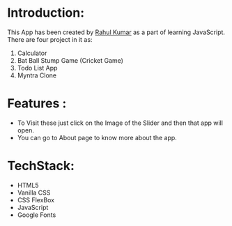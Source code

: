# Introduction: 
This App has been created by [Rahul Kumar](https://linkedin.com/in/rahulkumarpahwa) as a part of learning JavaScript. There are four project in it as: 
1. Calculator
2. Bat Ball Stump Game (Cricket Game)
3. Todo List App
4. Myntra Clone

# Features :
- To Visit these just click on the Image of the Slider and then that app will open.
- You can go to About page to know more about the app.

# TechStack:
- HTML5
- Vanilla CSS
- CSS FlexBox
- JavaScript
- Google Fonts
